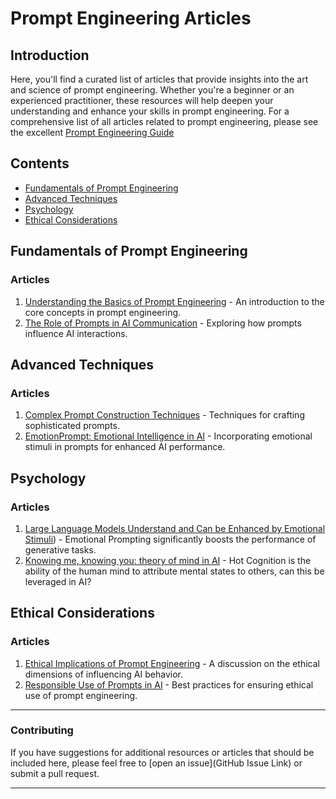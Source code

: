 # Prompt Engineering Articles

## Introduction
Here, you'll find a curated list of articles that provide insights into the art and science of prompt engineering. Whether you're a beginner or an experienced practitioner, these resources will help deepen your understanding and enhance your skills in prompt engineering.
For a comprehensive list of all articles related to prompt engineering, please see the excellent [Prompt Engineering Guide](https://www.promptingguide.ai/papers)

## Contents
- [Fundamentals of Prompt Engineering](#fundamentals-of-prompt-engineering)
- [Advanced Techniques](#advanced-techniques)
- [Psychology](#psychology)
- [Ethical Considerations](#ethical-considerations)

## Fundamentals of Prompt Engineering
### Articles
1. [Understanding the Basics of Prompt Engineering](URL) - An introduction to the core concepts in prompt engineering.
2. [The Role of Prompts in AI Communication](URL) - Exploring how prompts influence AI interactions.

## Advanced Techniques
### Articles
1. [Complex Prompt Construction Techniques](URL) - Techniques for crafting sophisticated prompts.
2. [EmotionPrompt: Emotional Intelligence in AI](URL) - Incorporating emotional stimuli in prompts for enhanced AI performance.

## Psychology
### Articles
1. [Large Language Models Understand and Can be Enhanced by Emotional Stimuli](https://arxiv.org/abs/2307.11760)) - Emotional Prompting significantly boosts the performance of generative tasks.
2. [Knowing me, knowing you: theory of mind in AI](https://www.cambridge.org/core/journals/psychological-medicine/article/knowing-me-knowing-you-theory-of-mind-in-ai/C935A66A018117BA5B1991071393655F) - Hot Cognition is the ability of the human mind to attribute mental states to others, can this be leveraged in AI?

## Ethical Considerations
### Articles
1. [Ethical Implications of Prompt Engineering](URL) - A discussion on the ethical dimensions of influencing AI behavior.
2. [Responsible Use of Prompts in AI](URL) - Best practices for ensuring ethical use of prompt engineering.

---

### Contributing
If you have suggestions for additional resources or articles that should be included here, please feel free to [open an issue](GitHub Issue Link) or submit a pull request.

---
